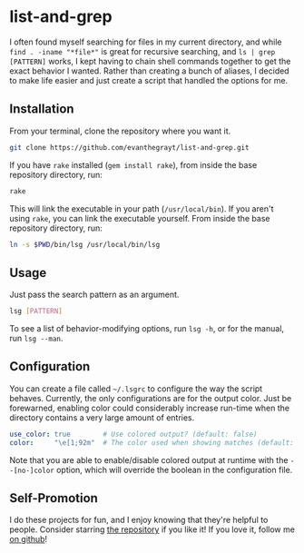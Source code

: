 # list-and-grep
I often found myself searching for files in my current directory, and while
`find . -iname "*file*"` is great for recursive searching, and `ls | grep
[PATTERN]` works, I kept having to chain shell commands together to get the
exact behavior I wanted. Rather than creating a bunch of aliases, I decided to
make life easier and just create a script that handled the options for me.

## Installation
From your terminal, clone the repository where you want it.
```sh
git clone https://github.com/evanthegrayt/list-and-grep.git
```
If you have `rake` installed (`gem install rake`), from inside the base
repository directory, run:
```sh
rake
```
This will link the executable in your path (`/usr/local/bin`).
If you aren't using `rake`, you can link the executable yourself. From inside
the base repository directory, run:
```sh
ln -s $PWD/bin/lsg /usr/local/bin/lsg
```

## Usage
Just pass the search pattern as an argument.
```sh
lsg [PATTERN]
```
To see a list of behavior-modifying
options, run `lsg -h`, or for the manual, run `lsg --man`.

## Configuration
You can create a file called `~/.lsgrc` to configure the way the script behaves.
Currently, the only configurations are for the output color. Just be forewarned,
enabling color could considerably increase run-time when the directory contains
a very large amount of entries.
```yaml
use_color: true        # Use colored output? (default: false)
color:     "\e[1;92m"  # The color used when showing matches (default: green)
```
Note that you are able to enable/disable colored output at runtime with the
`--[no-]color` option, which will override the boolean in the configuration
file.

## Self-Promotion
I do these projects for fun, and I enjoy knowing that they're helpful to people.
Consider starring [the
repository](https://github.com/evanthegrayt/list-and-grep) if you like it! If
you love it, follow me [on github](https://github.com/evanthegrayt)!

